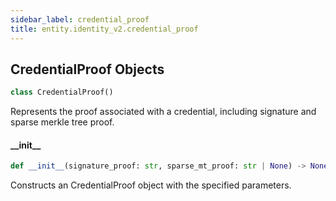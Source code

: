 ```yaml
---
sidebar_label: credential_proof
title: entity.identity_v2.credential_proof
---
```


## CredentialProof Objects

```python
class CredentialProof()
```

Represents the proof associated with a credential, including signature and sparse merkle tree proof.

#### \_\_init\_\_

```python
def __init__(signature_proof: str, sparse_mt_proof: str | None) -> None
```

Constructs an CredentialProof object with the specified parameters.



